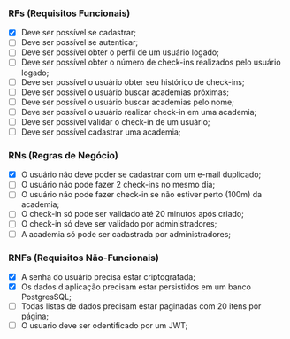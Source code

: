 
### RFs (Requisitos Funcionais)
- [X] Deve ser possível se cadastrar;
- [ ] Deve ser possível se autenticar;
- [ ] Deve ser possível obter o perfil de um usuário logado;
- [ ] Deve ser possível obter o número de check-ins realizados pelo usuário logado;
- [ ] Deve ser possível o usuário obter seu histórico de check-ins;
- [ ] Deve ser possível o usuário buscar academias próximas;
- [ ] Deve ser possível o usuário buscar academias pelo nome;
- [ ] Deve ser possível o usuário realizar check-in em uma academia;
- [ ] Deve ser possível validar o check-in de um usuário;
- [ ] Deve ser possível cadastrar uma academia;

### RNs (Regras de Negócio)
- [X] O usuário não deve poder se cadastrar com um e-mail duplicado;
- [ ] O usuário não pode fazer 2 check-ins no mesmo dia;
- [ ] O usuário não pode fazer check-in se não estiver perto (100m) da academia;
- [ ] O check-in só pode ser validado até 20 minutos após criado;
- [ ] O check-in só deve ser validado por administradores;
- [ ] A academia só pode ser cadastrada por administradores;

### RNFs (Requisitos Não-Funcionais)
- [x] A senha do usuário precisa estar criptografada;
- [x] Os dados d aplicação precisam estar persistidos em um banco PostgresSQL;
- [ ] Todas listas de dados precisam estar paginadas com 20 itens por página;
- [ ] O usuario deve ser odentificado por um JWT;
